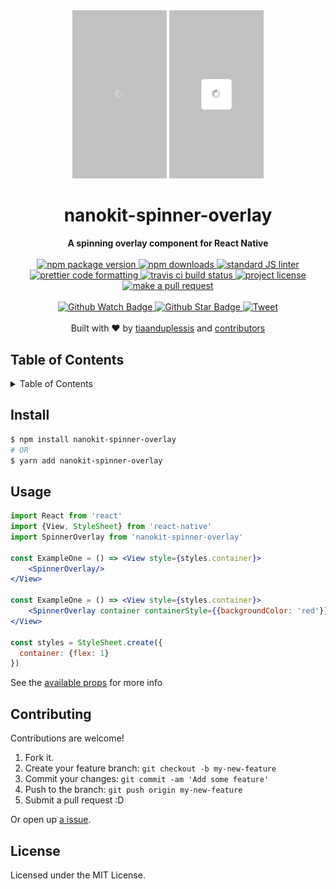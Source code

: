 <div align="center">
  <img src="screenshots/1.png" width="30%">
  <img src="screenshots/2.png" width="30%">
</div>
<h1 align="center">nanokit-spinner-overlay</h1>
<div align="center">
  <strong>A spinning overlay component for React Native</strong>
</div>
<br>
<div align="center">
  <a href="https://npmjs.org/package/nanokit-spinner-overlay">
    <img src="https://img.shields.io/npm/v/nanokit-spinner-overlay.svg?style=flat-square" alt="npm package version" />
  </a>
  <a href="https://npmjs.org/package/nanokit-spinner-overlay">
  <img src="https://img.shields.io/npm/dm/nanokit-spinner-overlay.svg?style=flat-square" alt="npm downloads" />
  </a>
  <a href="https://github.com/feross/standard">
    <img src="https://img.shields.io/badge/code%20style-standard-brightgreen.svg?style=flat-square" alt="standard JS linter" />
  </a>
  <a href="https://github.com/prettier/prettier">
    <img src="https://img.shields.io/badge/styled_with-prettier-ff69b4.svg?style=flat-square" alt="prettier code formatting" />
  </a>
  <a href="https://travis-ci.org/tiaanduplessis/nanokit-spinner-overlay">
    <img src="https://img.shields.io/travis/tiaanduplessis/nanokit-spinner-overlay.svg?style=flat-square" alt="travis ci build status" />
  </a>
  <a href="https://github.com/tiaanduplessis/nanokit-spinner-overlay/blob/master/LICENSE">
    <img src="https://img.shields.io/npm/l/nanokit-spinner-overlay.svg?style=flat-square" alt="project license" />
  </a>
  <a href="http://makeapullrequest.com">
    <img src="https://img.shields.io/badge/PRs-welcome-brightgreen.svg?style=flat-square" alt="make a pull request" />
  </a>
</div>
<br>
<div align="center">
  <a href="https://github.com/tiaanduplessis/nanokit-spinner-overlay/watchers">
    <img src="https://img.shields.io/github/watchers/tiaanduplessis/nanokit-spinner-overlay.svg?style=social" alt="Github Watch Badge" />
  </a>
  <a href="https://github.com/tiaanduplessis/nanokit-spinner-overlay/stargazers">
    <img src="https://img.shields.io/github/stars/tiaanduplessis/nanokit-spinner-overlay.svg?style=social" alt="Github Star Badge" />
  </a>
  <a href="https://twitter.com/intent/tweet?text=Check%20out%20nanokit-spinner-overlay!%20https://github.com/tiaanduplessis/nanokit-spinner-overlay%20%F0%9F%91%8D">
    <img src="https://img.shields.io/twitter/url/https/github.com/tiaanduplessis/nanokit-spinner-overlay.svg?style=social" alt="Tweet" />
  </a>
</div>
<br>
<div align="center">
  Built with ❤︎ by <a href="https://github.com/tiaanduplessis">tiaanduplessis</a> and <a href="https://github.com/tiaanduplessis/nanokit-spinner-overlay/contributors">contributors</a>
</div>

<h2>Table of Contents</h2>
<details>
  <summary>Table of Contents</summary>
  <li><a href="#install">Install</a></li>
  <li><a href="#usage">Usage</a></li>
  <li><a href="#contribute">Contribute</a></li>
  <li><a href="#license">License</a></li>
</details>

## Install

```sh
$ npm install nanokit-spinner-overlay
# OR
$ yarn add nanokit-spinner-overlay
```

## Usage

```jsx
import React from 'react'
import {View, StyleSheet} from 'react-native'
import SpinnerOverlay from 'nanokit-spinner-overlay'

const ExampleOne = () => <View style={styles.container}>
    <SpinnerOverlay/>
</View>

const ExampleOne = () => <View style={styles.container}>
    <SpinnerOverlay container containerStyle={{backgroundColor: 'red'}} color="pink" overlayColor="blue"/>
</View>

const styles = StyleSheet.create({
  container: {flex: 1}
})

```

See the [available props](index.js) for more info

## Contributing

Contributions are welcome!

1. Fork it.
2. Create your feature branch: `git checkout -b my-new-feature`
3. Commit your changes: `git commit -am 'Add some feature'`
4. Push to the branch: `git push origin my-new-feature`
5. Submit a pull request :D

Or open up [a issue](https://github.com/tiaanduplessis/nanokit-spinner-overlay/issues).

## License

Licensed under the MIT License.

